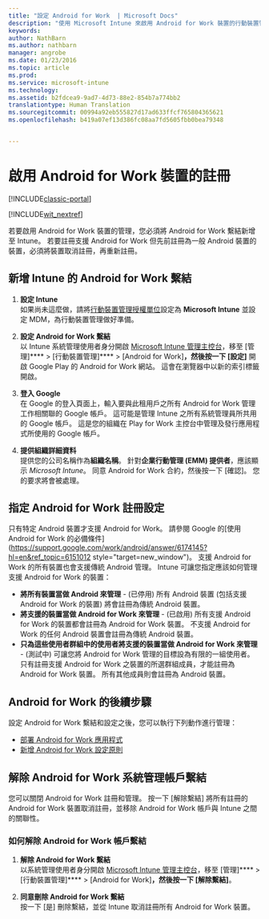 ```yaml
---
title: "設定 Android for Work  | Microsoft Docs"
description: "使用 Microsoft Intune 來啟用 Android for Work 裝置的行動裝置管理 (MDM)。"
keywords: 
author: NathBarn
ms.author: nathbarn
manager: angrobe
ms.date: 01/23/2016
ms.topic: article
ms.prod: 
ms.service: microsoft-intune
ms.technology: 
ms.assetid: b2fdcea9-9ad7-4d73-88e2-854b7a774bb2
translationtype: Human Translation
ms.sourcegitcommit: 00994a92eb555827d17ad633ffcf765804365621
ms.openlocfilehash: b419a07ef13d386fc08aa7fd5605fbb0bea79348


---
```


# <a name="enable-enrollment-of-android-for-work-devices"></a>啟用 Android for Work 裝置的註冊

[!INCLUDE[classic-portal](../includes/classic-portal.md)]

[!INCLUDE[wit_nextref](../includes/afw_rollout_disclaimer.md)]

若要啟用 Android for Work 裝置的管理，您必須將 Android for Work 繫結新增至 Intune。 若要註冊支援 Android for Work 但先前註冊為一般 Android 裝置的裝置，必須將裝置取消註冊，再重新註冊。

## <a name="add-android-for-work-binding-for-intune"></a>新增 Intune 的 Android for Work 繫結

1. **設定 Intune**<br>
如果尚未這麼做，請將[行動裝置管理授權單位](https://docs.microsoft.com/intune/get-started/start-with-a-paid-subscription-to-microsoft-intune-step-8#enable-device-enrollment)設定為 **Microsoft Intune** 並設定 MDM，為行動裝置管理做好準備。

2. **設定 Android for Work 繫結**<br>
    以 Intune 系統管理使用者身分開啟 [Microsoft Intune 管理主控台](http://manage.microsoft.com)，移至 [管理]**** &gt; [行動裝置管理]**** &gt; [Android for Work]****，然後按一下 [設定]**** 開啟 Google Play 的 Android for Work 網站。 這會在瀏覽器中以新的索引標籤開啟。

3. **登入 Google**<br>
   在 Google 的登入頁面上，輸入要與此租用戶之所有 Android for Work 管理工作相關聯的 Google 帳戶。 這可能是管理 Intune 之所有系統管理員所共用的 Google 帳戶。 這是您的組織在 Play for Work 主控台中管理及發行應用程式所使用的 Google 帳戶。

4. **提供組織詳細資料**<br>
   提供您的公司名稱作為**組織名稱**。 針對**企業行動管理 (EMM) 提供者**，應該顯示 *Microsoft Intune*。 同意 Android for Work 合約，然後按一下 [確認]。 您的要求將會被處理。

## <a name="specify-android-for-work-enrollment-settings"></a>指定 Android for Work 註冊設定
   只有特定 Android 裝置才支援 Android for Work。 請參閱 Google 的[使用 Android for Work 的必備條件](https://support.google.com/work/android/answer/6174145?hl=en&ref_topic=6151012 style="target=new_window")。  支援 Android for Work 的所有裝置也會支援傳統 Android 管理。  Intune 可讓您指定應該如何管理支援 Android for Work 的裝置：

   - **將所有裝置當做 Android 來管理** - (已停用) 所有 Android 裝置 (包括支援 Android for Work 的裝置) 將會註冊為傳統 Android 裝置。
   - **將支援的裝置當做 Android for Work 來管理** - (已啟用) 所有支援 Android for Work 的裝置都會註冊為 Android for Work 裝置。 不支援 Android for Work 的任何 Android 裝置會註冊為傳統 Android 裝置。
   - **只為這些使用者群組中的使用者將支援的裝置當做 Android for Work 來管理** - (測試中) 可讓您將 Android for Work 管理的目標設為有限的一組使用者。 只有註冊支援 Android for Work 之裝置的所選群組成員，才能註冊為 Android for Work 裝置。 所有其他成員則會註冊為 Android 裝置。

## <a name="next-steps-for-android-for-work"></a>Android for Work 的後續步驟
設定 Android for Work 繫結和設定之後，您可以執行下列動作進行管理：
- [部署 Android for Work 應用程式](android-for-work-apps.md)
- [新增 Android for Work 設定原則](android-for-work-policy-settings-in-microsoft-intune.md)

## <a name="unbinding-your-android-for-work-administrative-account"></a>解除 Android for Work 系統管理帳戶繫結

您可以關閉 Android for Work 註冊和管理。 按一下 [解除繫結] 將所有註冊的 Android for Work 裝置取消註冊，並移除 Android for Work 帳戶與 Intune 之間的關聯性。

### <a name="how-to-unbind-an-android-for-work-account"></a>如何解除 Android for Work 帳戶繫結

1. **解除 Android for Work 繫結**<br>
    以系統管理使用者身分開啟 [Microsoft Intune 管理主控台](http://manage.microsoft.com)，移至 [管理]**** &gt; [行動裝置管理]**** &gt; [Android for Work]****，然後按一下 [解除繫結]****。

2. **同意刪除 Android for Work 繫結**<br>
  按一下 [是] 刪除繫結，並從 Intune 取消註冊所有 Android for Work 裝置。



<!--HONumber=Jan17_HO4-->


